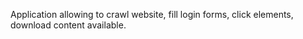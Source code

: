 Application allowing to crawl website, fill login forms, click elements, download content available.
